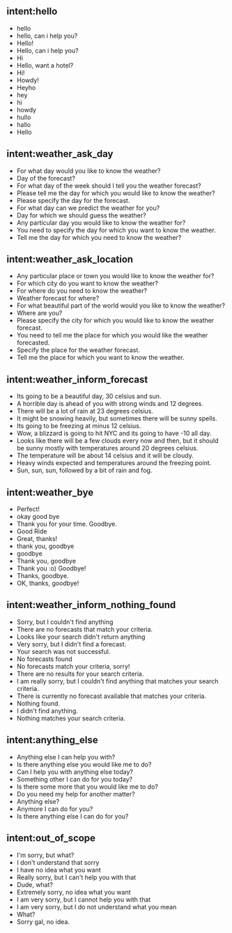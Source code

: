 ## intent:hello
- hello
- hello, can i help you?
- Hello!
- Hello, can i help you?
- Hi
- Hello, want a hotel?
- Hi!
- Howdy!
- Heyho
- hey
- hi
- howdy
- hullo
- hallo
- Hello

## intent:weather_ask_day
- For what day would you like to know the weather?
- Day of the forecast?
- For what day of the week should I tell you the weather forecast?
- Please tell me the day for which you would like to know the weather?
- Please specify the day for the forecast.
- For what day can we predict the weather for you?
- Day for which we should guess the weather?
- Any particular day you would like to know the weather for?
- You need to specify the day for which you want to know the weather.
- Tell me the day for which you need to know the weather?

## intent:weather_ask_location
- Any particular place or town you would like to know the weather for?
- For which city do you want to know the weather?
- For where do you need to know the weather?
- Weather forecast for where?
- For what beautiful part of the world would you like to know the weather?
- Where are you?
- Please specify the city for which you would like to know the weather forecast.
- You need to tell me the place for which you would like the weather forecasted.
- Specify the place for the weather forecast.
- Tell me the place for which you want to know the weather.

## intent:weather_inform_forecast
- Its going to be a beautiful day, 30 celsius and sun.
- A horrible day is ahead of you with strong winds and 12 degrees.
- There will be a lot of rain at 23 degrees celsius.
- It might be snowing heavily, but sometimes there will be sunny spells.
- Its going to be freezing at minus 12 celsius.
- Wow, a blizzard is going to hit NYC and its going to have -10 all day.
- Looks like there will be a few clouds every now and then, but it should be sunny mostly with temperatures around 20 degrees celsius.
- The temperature will be about 14 celsius and it will be cloudy.
- Heavy winds expected and temperatures around the freezing point.
- Sun, sun, sun, followed by a bit of rain and fog.

## intent:weather_bye
- Perfect!
- okay good bye
- Thank you for your time. Goodbye.
- Good Ride
- Great, thanks!
- thank you, goodbye
- goodbye
- Thank you, goodbye
- Thank you :o) Goodbye!
- Thanks, goodbye.
- OK, thanks, goodbye!

## intent:weather_inform_nothing_found
- Sorry, but I couldn't find anything
- There are no forecasts that match your criteria.
- Looks like your search didn't return anything
- Very sorry, but I didn't find a forecast.
- Your search was not successful.
- No forecasts found
- No forecasts match your criteria, sorry!
- There are no results for your search criteria.
- I am really sorry, but I couldn't find anything that matches your search criteria.
- There is currently no forecast available that matches your criteria.
- Nothing found.
- I didn't find anything.
- Nothing matches your search criteria.

## intent:anything_else
- Anything else I can help you with?
- Is there anything else you would like me to do?
- Can I help you with anything else today?
- Something other I can do for you today?
- Is there some more that you would like me to do?
- Do you need my help for another matter?
- Anything else?
- Anymore I can do for you?
- Is there anything else I can do for you?

## intent:out_of_scope
- I'm sorry, but what?
- I don't understand that sorry
- I have no idea what you want
- Really sorry, but I can't help you with that
- Dude, what?
- Extremely sorry, no idea what you want
- I am very sorry, but I cannot help you with that
- I am very sorry, but I do not understand what you mean
- What?
- Sorry gal, no idea.
